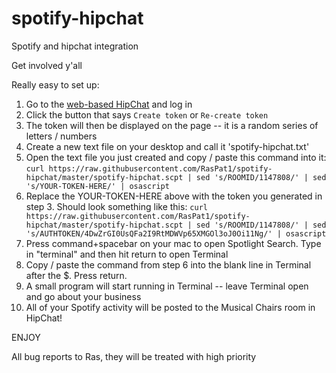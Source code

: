 spotify-hipchat
===============

Spotify and hipchat integration

Get involved y'all

Really easy to set up:


1. Go to the [web-based HipChat](https://shoptiques.hipchat.com/account/confirm_password?redirect_to=/account/api) and log in
2. Click the button that says `Create token` or `Re-create token`
3. The token will then be displayed on the page -- it is a random series of letters / numbers
4. Create a new text file on your desktop and call it 'spotify-hipchat.txt'
5. Open the text file you just created and copy / paste this command into it:
`
curl https://raw.githubusercontent.com/RasPat1/spotify-hipchat/master/spotify-hipchat.scpt | sed 's/ROOMID/1147808/' | sed 's/YOUR-TOKEN-HERE/' | osascript
`
6. Replace the YOUR-TOKEN-HERE above with the token you generated in step 3.  Should look something like this:
`
curl https://raw.githubusercontent.com/RasPat1/spotify-hipchat/master/spotify-hipchat.scpt | sed 's/ROOMID/1147808/' | sed 's/AUTHTOKEN/4DwZrGI0UsQFa2I9RtMDWVp65XMGOl3oJ0Oi11Ng/' | osascript
`
7. Press command+spacebar on your mac to open Spotlight Search.  Type in "terminal" and then hit return to open Terminal
8. Copy / paste the command from step 6 into the blank line in Terminal after the $.  Press return.
9. A small program will start running in Terminal -- leave Terminal open and go about your business
10. All of your Spotify activity will be posted to the Musical Chairs room in HipChat!

ENJOY

All bug reports to Ras, they will be treated with high priority
